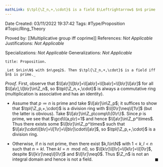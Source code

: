 ```yaml
---
mathLink: $\tpl{\Z_n,+,\cdot}$ is a field $\Leftrightarrow$ $n$ prime
---
```


<div class="topSpace"></div>

Date Created: 03/11/2022 19:37:42
Tags: #Type/Proposition #Topic/Ring_Theory

Proved by: [[Multiplicative group iff coprime]]
References: _Not Applicable_
Justifications: _Not Applicable_

Specializations: _Not Applicable_
Generalizations: _Not Applicable_

``` ad-Proposition
title: Proposition.

_Let $n\in\N$ with $n\geq2$. Then $\tpl{\Z_n,+,\cdot}$ is a field iff $n$ is prime._

```

_Proof_. First, observe that $\l[a\r]\l[b\r]=\l[ab\r]=\l[ba\r]=\l[b\r]\l[a\r]$ for all $\l[a\r],\l[b\r]\in\Z_n$, so $\tpl{\Z_n,+,\cdot}$ is always a commutative ring (multiplication is associative and has an identity).
* Assume that $p\coloneqq n$ is prime and take $\l[a\r]\in\Z_p$; it suffices to show that $\tpl{\Z_p,+,\cdot}$ is a division ring with $\l[0\r]\neq\l[1\r]$ (but the latter is obvious). Take $\l[a\r]\in\Z_p\comp\l\{0\r\}$. Since $p$ is prime, we see that $\gcd\l(a,p\r)=1$ and hence $\l[a\r]\in\Z_p^\times$. Thus there exists some $\l[b\r]\in\Z_p^\times$ such that $\l[a\r]\cdot\l[b\r]=\l[1\r]=\l[b\r]\cdot\l[a\r]$, so $\tpl{\Z_p,+,\cdot}$ is a division ring.

* Otherwise, if $n$ is not prime, then there exist $k,l\in\N$ with $1<k,l<n$ such that $n=kl$. Then $kl=n\mod{n}0$, so $\l[k\r]\l[l\r]=\l[kl\r]=\l[0\r]$, despite $\l[k\r]\neq\l[0\r]$ and $\l[l\r]\neq0$. Thus $\Z_n$ is not an integral domain and hence is not a field.<span style="float:right;">$\blacksquare$</span>
